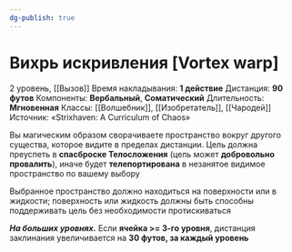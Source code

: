 ```yaml
---
dg-publish: true
---
```

# Вихрь искривления [Vortex warp]
2 уровень, [[Вызов]]
Время накладывания: **1 действие**
Дистанция: **90 футов**
Компоненты: **Вербальный**, **Соматический**
Длительность: **Мгновенная**
Классы: [[Волшебник]], [[Изобретатель]], [[Чародей]]
Источник: «Strixhaven: A Curriculum of Chaos»

Вы магическим образом сворачиваете пространство вокруг другого существа, которое видите в пределах дистанции. Цель должна преуспеть в **спасброске Телосложения** (цель может **добровольно провалить**), иначе будет **телепортирована** в незанятое видимое пространство по вашему выбору

Выбранное пространство должно находиться на поверхности или в жидкости; поверхность или жидкость должны быть способны поддерживать цель без необходимости протискиваться

**_На больших уровнях._** Если **ячейка >= 3-го уровня**, дистанция заклинания увеличивается на **30 футов, за каждый уровень**